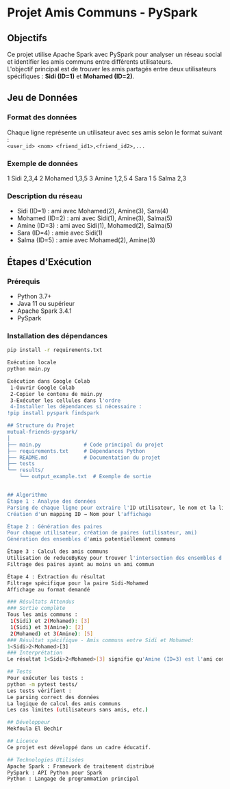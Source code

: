 # Projet Amis Communs - PySpark

## Objectifs
Ce projet utilise Apache Spark avec PySpark pour analyser un réseau social et identifier les amis communs entre différents utilisateurs.  
L'objectif principal est de trouver les amis partagés entre deux utilisateurs spécifiques : **Sidi (ID=1)** et **Mohamed (ID=2)**.

## Jeu de Données

### Format des données  
Chaque ligne représente un utilisateur avec ses amis selon le format suivant :  
`<user_id> <nom> <friend_id1>,<friend_id2>,...`

### Exemple de données  
1 Sidi 2,3,4
2 Mohamed 1,3,5
3 Amine 1,2,5
4 Sara 1
5 Salma 2,3

### Description du réseau  
- Sidi (ID=1) : ami avec Mohamed(2), Amine(3), Sara(4)  
- Mohamed (ID=2) : ami avec Sidi(1), Amine(3), Salma(5)  
- Amine (ID=3) : ami avec Sidi(1), Mohamed(2), Salma(5)  
- Sara (ID=4) : amie avec Sidi(1)  
- Salma (ID=5) : amie avec Mohamed(2), Amine(3)  

## Étapes d'Exécution

### Prérequis
- Python 3.7+  
- Java 11 ou supérieur  
- Apache Spark 3.4.1  
- PySpark  

### Installation des dépendances
```bash
pip install -r requirements.txt

Exécution locale
python main.py

Exécution dans Google Colab
 1-Ouvrir Google Colab
 2-Copier le contenu de main.py
 3-Exécuter les cellules dans l'ordre
 4-Installer les dépendances si nécessaire :
!pip install pyspark findspark

## Structure du Projet
mutual-friends-pyspark/
│
├── main.py              # Code principal du projet
├── requirements.txt     # Dépendances Python
├── README.md            # Documentation du projet
├── tests
└── results/
    └── output_example.txt  # Exemple de sortie


## Algorithme
Étape 1 : Analyse des données
Parsing de chaque ligne pour extraire l'ID utilisateur, le nom et la liste d'amis
Création d'un mapping ID → Nom pour l'affichage

Étape 2 : Génération des paires
Pour chaque utilisateur, création de paires (utilisateur, ami)
Génération des ensembles d'amis potentiellement communs

Étape 3 : Calcul des amis communs
Utilisation de reduceByKey pour trouver l'intersection des ensembles d'amis
Filtrage des paires ayant au moins un ami commun

Étape 4 : Extraction du résultat
Filtrage spécifique pour la paire Sidi-Mohamed
Affichage au format demandé

### Résultats Attendus
### Sortie complète
Tous les amis communs :
 1(Sidi) et 2(Mohamed): [3]
 1(Sidi) et 3(Amine): [2]
 2(Mohamed) et 3(Amine): [5]
### Résultat spécifique - Amis communs entre Sidi et Mohamed:
1<Sidi>2<Mohamed>[3]
### Interprétation
Le résultat 1<Sidi>2<Mohamed>[3] signifie qu'Amine (ID=3) est l'ami commun entre Sidi et Mohamed.

## Tests
Pour exécuter les tests :
python -m pytest tests/
Les tests vérifient :
Le parsing correct des données
La logique de calcul des amis communs
Les cas limites (utilisateurs sans amis, etc.)

## Développeur
Mekfoula El Bechir

## Licence
Ce projet est développé dans un cadre éducatif.

## Technologies Utilisées
Apache Spark : Framework de traitement distribué
PySpark : API Python pour Spark
Python : Langage de programmation principal


